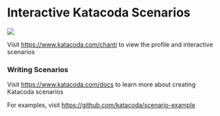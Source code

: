 # Interactive Katacoda Scenarios

[![](http://shields.katacoda.com/katacoda/chanti/count.svg)](https://www.katacoda.com/chanti "Get your profile on Katacoda.com")

Visit https://www.katacoda.com/chanti to view the profile and interactive scenarios

### Writing Scenarios
Visit https://www.katacoda.com/docs to learn more about creating Katacoda scenarios

For examples, visit https://github.com/katacoda/scenario-example
